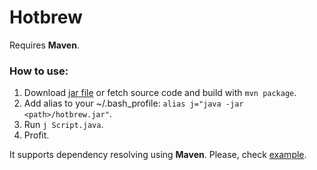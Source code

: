 # Hotbrew

Requires **Maven**.

### How to use:
1. Download [jar file](https://github.com/andreidemus/hotbrew/releases/download/v0.0.1/hotbrew.jar) or fetch source code and build with `mvn package`.
2. Add alias to your ~/.bash_profile: `alias j="java -jar <path>/hotbrew.jar"`.
3. Run `j Script.java`.
4. Profit.

It supports dependency resolving using **Maven**. Please, check [example](https://raw.githubusercontent.com/andreidemus/hotbrew/master/src/test/resources/TestScript.java).
